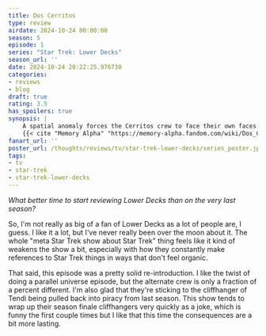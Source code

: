 ```yaml
---
title: Dos Cerritos
type: review
airdate: 2024-10-24 00:00:00
season: 5
episode: 1
series: "Star Trek: Lower Decks"
season_url: ''
date: 2024-10-24 20:22:25.976730
categories:
- reviews
- blog
draft: true
rating: 3.5
has_spoilers: true
synopsis: |
    A spatial anomaly forces the Cerritos crew to face their own faces.
    {{< cite "Memory Alpha" "https://memory-alpha.fandom.com/wiki/Dos_Cerritos_(episode)" >}}
fanart_url: ''
poster_url: /thoughts/reviews/tv/star-trek-lower-decks/series_poster.jpg
tags:
- tv
- star-trek
- star-trek-lower-decks
---
```


*What better time to start reviewing Lower Decks than on the very last season?*

So, I'm not really as big of a fan of Lower Decks as a lot of people are, I guess. I like it a lot, but I've never really been over the moon about it. The whole "meta Star Trek show about Star Trek" thing feels like it kind of weakens the show a bit, especially with how they constantly make references to Star Trek things in ways that don't feel organic.

That said, this episode was a pretty solid re-introduction. I like the twist of doing a parallel universe episode, but the alternate crew is only a fraction of a percent different. I'm also glad that they're sticking to the cliffhanger of Tendi being pulled back into piracy from last season. This show tends to wrap up their season finale cliffhangers very quickly as a joke, which is funny the first couple times but I like that this time the consequences are a bit more lasting.